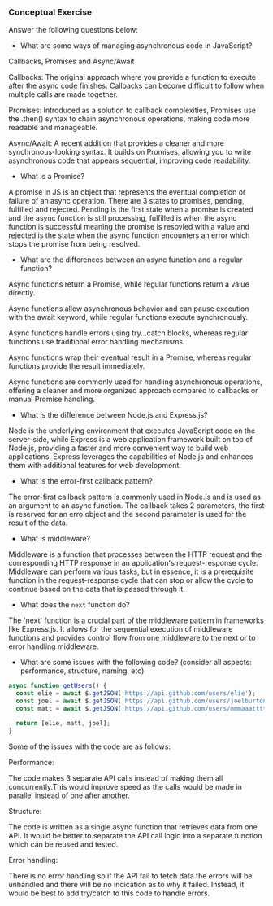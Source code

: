 ### Conceptual Exercise

Answer the following questions below:

- What are some ways of managing asynchronous code in JavaScript?

Callbacks, Promises and Async/Await

Callbacks: The original approach where you provide a function to execute after the async code finishes. Callbacks can become difficult to follow when multiple calls are made together.

Promises: Introduced as a solution to callback complexities, Promises use the .then() syntax to chain asynchronous operations, making code more readable and manageable.

Async/Await: A recent addition that provides a cleaner and more synchronous-looking syntax. It builds on Promises, allowing you to write asynchronous code that appears sequential, improving code readability.

- What is a Promise?

A promise in JS is an object that represents the eventual completion or failure of an async operation. There are 3 states to promises, pending, fulfilled and rejected. Pending is the first state when a promise is created and the async function is still processing, fulfilled is when the async function is successful meaning the promise is resovled with a value and rejected is the state when the async function encounters an error which stops the promise from being resolved.

- What are the differences between an async function and a regular function?

Async functions return a Promise, while regular functions return a value directly.

Async functions allow asynchronous behavior and can pause execution with the await keyword, while regular functions execute synchronously.

Async functions handle errors using try...catch blocks, whereas regular functions use traditional error handling mechanisms.

Async functions wrap their eventual result in a Promise, whereas regular functions provide the result immediately.

Async functions are commonly used for handling asynchronous operations, offering a cleaner and more organized approach compared to callbacks or manual Promise handling.

- What is the difference between Node.js and Express.js?

Node is the underlying environment that executes JavaScript code on the server-side, while Express is a web application framework built on top of Node.js, providing a faster and more convenient way to build web applications. Express leverages the capabilities of Node.js and enhances them with additional features for web development.

- What is the error-first callback pattern?

The error-first callback pattern is commonly used in Node.js and is used as an argument to an async function. The callback takes 2 parameters, the first is reserved for an erro object and the second parameter is used for the result of the data.

- What is middleware?

Middleware is a function that processes between the HTTP request and the corresponding HTTP response in an application's request-response cycle. Middleware can perform various tasks, but in essence, it is a prerequisite function in the request-response cycle that can stop or allow the cycle to continue based on the data that is passed through it.

- What does the `next` function do?

 The 'next' function is a crucial part of the middleware pattern in frameworks like Express.js. It allows for the sequential execution of middleware functions and provides control flow from one middleware to the next or to error handling middleware.

- What are some issues with the following code? (consider all aspects: performance, structure, naming, etc)

```js
async function getUsers() {
  const elie = await $.getJSON('https://api.github.com/users/elie');
  const joel = await $.getJSON('https://api.github.com/users/joelburton');
  const matt = await $.getJSON('https://api.github.com/users/mmmaaatttttt');

  return [elie, matt, joel];
}
```

Some of the issues with the code are as follows:

Performance: 

The code makes 3 separate API calls instead of making them all concurrently.This would improve speed as the calls would be made in parallel instead of one after another.

Structure: 

The code is written as a single async function that retrieves data from one API. It would be better to separate the API call logic into a separate function which can be reused and tested.

Error handling:

There is no error handling so if the API fail to fetch data the errors will be unhandled and there will be no indication as to why it failed. Instead, it would be best to add try/catch to this code to handle errors.
